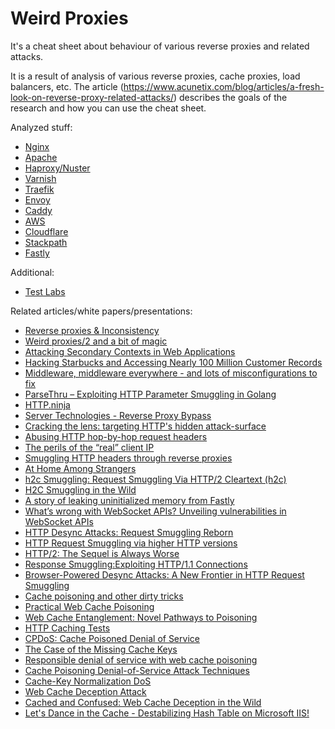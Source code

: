 # Weird Proxies

It's a cheat sheet about behaviour of various reverse proxies and related attacks.

It is a result of analysis of various reverse proxies, cache proxies, load balancers, etc.
The article (https://www.acunetix.com/blog/articles/a-fresh-look-on-reverse-proxy-related-attacks/) describes the goals of the research and how you can use the cheat sheet.
 
Analyzed stuff:
- [Nginx](Nginx.md)
- [Apache](Apache.md)
- [Haproxy/Nuster](Haproxy-and-Nuster.md)
- [Varnish](Varnish.md)
- [Traefik](Traefik.md)
- [Envoy](Envoy.md)
- [Caddy](Caddy.md)
- [AWS](AWS.md)
- [Cloudflare](Cloudflare.md)
- [Stackpath](Stackpath.md)
- [Fastly](Fastly.md)

Additional:
- [Test Labs](labs)

Related articles/white papers/presentations:
- [Reverse proxies & Inconsistency](https://speakerdeck.com/greendog/reverse-proxies-and-inconsistency)
- [Weird proxies/2 and a bit of magic](https://speakerdeck.com/greendog/2-and-a-bit-of-magic)
- [Attacking Secondary Contexts in Web Applications](https://docs.google.com/presentation/d/1N9Ygrpg0Z-1GFDhLMiG3jJV6B_yGqBk8tuRWO1ZicV8/mobilepresent?slide=id.p)
- [Hacking Starbucks and Accessing Nearly 100 Million Customer Records](https://samcurry.net/hacking-starbucks/)
- [Middleware, middleware everywhere - and lots of misconfigurations to fix](https://labs.detectify.com/2021/02/18/middleware-middleware-everywhere-and-lots-of-misconfigurations-to-fix/)
- [ParseThru – Exploiting HTTP Parameter Smuggling in Golang](https://www.oxeye.io/blog/golang-parameter-smuggling-attack)
- [HTTP.ninja](https://github.com/irsdl/httpninja)
- [Server Technologies - Reverse Proxy Bypass](https://www.contextis.com/en/blog/server-technologies-reverse-proxy-bypass)
- [Cracking the lens: targeting HTTP's hidden attack-surface](https://portswigger.net/research/cracking-the-lens-targeting-https-hidden-attack-surface)
- [Abusing HTTP hop-by-hop request headers](https://nathandavison.com/blog/abusing-http-hop-by-hop-request-headers)
- [The perils of the “real” client IP](https://adam-p.ca/blog/2022/03/x-forwarded-for/)
- [Smuggling HTTP headers through reverse proxies](http://github.security.telekom.com/2020/05/smuggling-http-headers-through-reverse-proxies.html)
- [At Home Among Strangers](https://speakerdeck.com/bo0om/at-home-among-strangers)
- [h2c Smuggling: Request Smuggling Via HTTP/2 Cleartext (h2c)](https://labs.bishopfox.com/tech-blog/h2c-smuggling-request-smuggling-via-http/2-cleartext-h2c)
- [H2C Smuggling in the Wild](https://blog.assetnote.io/2021/03/18/h2c-smuggling/)
- [A story of leaking uninitialized memory from Fastly](https://medium.com/@emil.lerner/leaking-uninitialized-memory-from-fastly-83327bcbee1f)
- [What’s wrong with WebSocket APIs? Unveiling vulnerabilities in WebSocket APIs](https://www.slideshare.net/0ang3el/whats-wrong-with-websocket-apis-unveiling-vulnerabilities-in-websocket-apis)
- [HTTP Desync Attacks: Request Smuggling Reborn](https://portswigger.net/research/http-desync-attacks-request-smuggling-reborn)
- [HTTP Request Smuggling via higher HTTP versions](https://www.slideshare.net/neexemil/http-request-smuggling-via-higher-http-versions)
- [HTTP/2: The Sequel is Always Worse](https://portswigger.net/research/http2)
- [Response Smuggling:Exploiting HTTP/1.1 Connections](https://media.defcon.org/DEF%20CON%2029/DEF%20CON%2029%20presentations/Martin%20Doyhenard%20-%20Response%20Smuggling-%20Pwning%20HTTP-1.1%20Connections.pdf)
- [Browser-Powered Desync Attacks: A New Frontier in HTTP Request Smuggling](https://portswigger.net/research/browser-powered-desync-attacks)
- [Cache poisoning and other dirty tricks](https://lab.wallarm.com/cache-poisoning-and-other-dirty-tricks-120468f1053f/)
- [Practical Web Cache Poisoning](https://portswigger.net/research/practical-web-cache-poisoning)
- [Web Cache Entanglement: Novel Pathways to Poisoning](https://i.blackhat.com/USA-20/Wednesday/us-20-Kettle-Web-Cache-Entanglement-Novel-Pathways-To-Poisoning-wp.pdf)
- [HTTP Caching Tests](https://cache-tests.fyi/)
- [CPDoS: Cache Poisoned Denial of Service](https://cpdos.org/)
- [The Case of the Missing Cache Keys](https://enumerated.wordpress.com/2020/08/05/the-case-of-the-missing-cache-keys/)
- [Responsible denial of service with web cache poisoning](https://portswigger.net/research/responsible-denial-of-service-with-web-cache-poisoning)
- [Cache Poisoning Denial-of-Service Attack Techniques](https://www.acunetix.com/blog/web-security-zone/cache-poisoning-dos-attack-techniques/)
- [Cache-Key Normalization DoS](https://iustin24.github.io/Cache-Key-Normalization-Denial-of-Service/)
- [Web Cache Deception Attack](https://omergil.blogspot.com/2017/02/web-cache-deception-attack.html)
- [Cached and Confused: Web Cache Deception in the Wild](https://sajjadium.github.io/files/usenixsec2020wcd_paper.pdf)
- [Let's Dance in the Cache - Destabilizing Hash Table on Microsoft IIS!](https://blog.orange.tw/2022/08/lets-dance-in-the-cache-destabilizing-hash-table-on-microsoft-iis.html)
